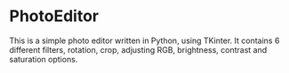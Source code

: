 # PhotoEditor
This is a simple photo editor written in Python, using TKinter.
It contains 6 different filters, rotation, crop, adjusting RGB, brightness, contrast and saturation options.
